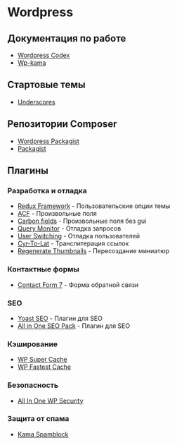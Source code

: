 # Wordpress

## Документация по работе

- [Wordpress Codex](https://codex.wordpress.org/%D0%97%D0%B0%D0%B3%D0%BB%D0%B0%D0%B2%D0%BD%D0%B0%D1%8F_%D1%81%D1%82%D1%80%D0%B0%D0%BD%D0%B8%D1%86%D0%B0)
- [Wp-kama](https://wp-kama.ru/handbook/cheatsheet)

## Стартовые темы

- [Underscores](https://underscores.me/)

## Репозитории Composer

- [Wordpress Packagist](https://wpackagist.org/)  
- [Packagist](https://packagist.org/)

## Плагины

### Разработка и отладка
- [Redux Framework](https://wordpress.org/plugins/redux-framework/) - Пользовательские опции темы
- [ACF](https://wordpress.org/plugins/advanced-custom-fields/) - Произвольные поля
- [Carbon fields](https://carbonfields.net/release-archive/) - Произвольные поля без gui
- [Query Monitor](https://wordpress.org/plugins/query-monitor/) - Отладка запросов
- [User Switching](https://wordpress.org/plugins/user-switching/) - Отладка пользователей
- [Cyr-To-Lat](https://wordpress.org/plugins/cyr2lat/) - Транслитерация ссылок  
- [Regenerate Thumbnails](https://ru.wordpress.org/plugins/regenerate-thumbnails) - Пересоздание миниатюр

### Контактные формы
- [Contact Form 7](https://wordpress.org/plugins/contact-form-7/) - Форма обратной связи

### SEO
- [Yoast SEO](https://ru.wordpress.org/plugins/wordpress-seo/) - Плагин для SEO
- [All in One SEO Pack](https://wordpress.org/plugins/all-in-one-seo-pack/) - Плагин для SEO

### Кэширование
- [WP Super Cache](https://wordpress.org/plugins/wp-super-cache/)
- [WP Fastest Cache](https://ru.wordpress.org/plugins/wp-fastest-cache/)

### Безопасность
- [All In One WP Security](https://ru.wordpress.org/plugins/all-in-one-wp-security-and-firewall/)

### Защита от спама
- [Kama Spamblock](https://ru.wordpress.org/plugins/kama-spamblock/)
